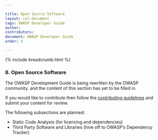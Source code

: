 ```yaml
---

title: Open Source Software
layout: col-document
tags: OWASP Developer Guide
author:
contributors:
document: OWASP Developer Guide
order: 9

---
```


{% include breadcrumb.html %}
### 8. Open Source Software

The OWASP Development Guide is being rewritten by the OWASP community.
and the content of this section has yet to be filled in.

If you would like to contribute then follow the 
[contributing guidelines](https://github.com/OWASP/www-project-developer-guide/blob/main/CONTRIBUTING.md)
and submit your content for review.

The following subsections are planned:

  * Static Code Analysis (for licencing and dependencies)
  * Third Party Software and Libraries (hive off to OWASP’s Dependency Tracker)
